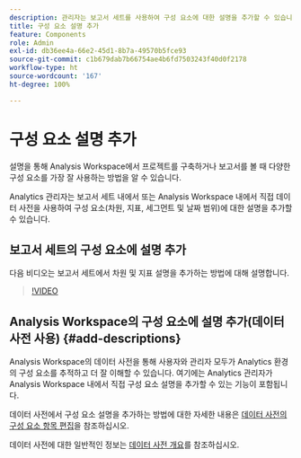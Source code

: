 ```yaml
---
description: 관리자는 보고서 세트를 사용하여 구성 요소에 대한 설명을 추가할 수 있습니다.
title: 구성 요소 설명 추가
feature: Components
role: Admin
exl-id: db36ee4a-66e2-45d1-8b7a-49570b5fce93
source-git-commit: c1b679dab7b66754ae4b6fd7503243f40d0f2178
workflow-type: ht
source-wordcount: '167'
ht-degree: 100%

---
```


# 구성 요소 설명 추가

설명을 통해 Analysis Workspace에서 프로젝트를 구축하거나 보고서를 볼 때 다양한 구성 요소를 가장 잘 사용하는 방법을 알 수 있습니다.

Analytics 관리자는 보고서 세트 내에서 또는 Analysis Workspace 내에서 직접 데이터 사전을 사용하여 구성 요소(차원, 지표, 세그먼트 및 날짜 범위)에 대한 설명을 추가할 수 있습니다.

## 보고서 세트의 구성 요소에 설명 추가

다음 비디오는 보고서 세트에서 차원 및 지표 설명을 추가하는 방법에 대해 설명합니다.

>[!VIDEO](https://video.tv.adobe.com/v/25453/?quality=12)

## Analysis Workspace의 구성 요소에 설명 추가(데이터 사전 사용) {#add-descriptions}

Analysis Workspace의 데이터 사전을 통해 사용자와 관리자 모두가 Analytics 환경의 구성 요소를 추적하고 더 잘 이해할 수 있습니다. 여기에는 Analytics 관리자가 Analysis Workspace 내에서 직접 구성 요소 설명을 추가할 수 있는 기능이 포함됩니다.

데이터 사전에서 구성 요소 설명을 추가하는 방법에 대한 자세한 내용은 [데이터 사전의 구성 요소 항목 편집](/help/analyze/analysis-workspace/components/data-dictionary/edit-entries-data-dictionary.md)을 참조하십시오.

데이터 사전에 대한 일반적인 정보는 [데이터 사전 개요](/help/analyze/analysis-workspace/components/data-dictionary/data-dictionary-overview.md)를 참조하십시오.
